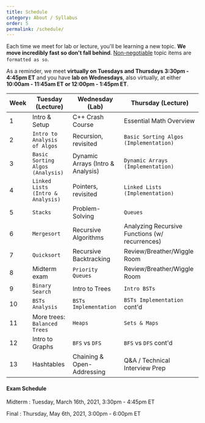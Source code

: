 ```yaml
---
title: Schedule
category: About / Syllabus
order: 5
permalink: /schedule/
---
```

Each time we meet for lab or lecture, you'll be learning a new topic. **We move incredibly fast so don't fall behind**. [Non-negotiable](/grading) topic items are `formatted as so`.

As a reminder, we meet **virtually on Tuesdays and Thursdays 3:30pm - 4:45pm ET** and you have **lab on Wednesdays**, also virtually, at either **10:00am - 11:45am ET or 12:00pm - 1:45pm ET**.

| Week | Tuesday (Lecture) | Wednesday (Lab) | Thursday (Lecture) |
| ----------- | ----------- | ----------- | ----------- |
| 1 | Intro & Setup | C++ Crash Course | Essential Math Overview |
| 2 | `Intro to Analysis of Algos` | Recursion, revisited | `Basic Sorting Algos (Implementation)` |
| 3 | `Basic Sorting Algos (Analysis)` | Dynamic Arrays (Intro & Analysis) | `Dynamic Arrays (Implementation)` |
| 4 | `Linked Lists (Intro & Analysis)` | Pointers, revisited | `Linked Lists (Implementation)` |
| 5 | `Stacks` | Problem-Solving | `Queues` |
| 6 | `Mergesort` | Recursive Algorithms | Analyzing Recursive Functions (w/ recurrences) |
| 7 | `Quicksort` | Recursive Backtracking | Review/Breather/Wiggle Room |
| 8 | Midterm exam | `Priority Queues` | Review/Breather/Wiggle Room |
| 9 | `Binary Search` | Intro to Trees | `Intro BSTs` |
| 10 | `BSTs Analysis` |  `BSTs Implementation` | `BSTs Implementation` cont'd |
| 11 | More trees: `Balanced Trees` | `Heaps` | `Sets & Maps` |
| 12 | Intro to Graphs | `BFS` vs `DFS` | `BFS` vs `DFS` cont'd |
| 13 | Hashtables | Chaining & Open-Addressing | Q&A / Technical Interview Prep |

#### Exam Schedule
Midterm
: Tuesday, March 16th, 2021, 3:30pm - 4:45pm ET

Final
: Thursday, May 6th, 2021, 3:00pm - 6:00pm ET